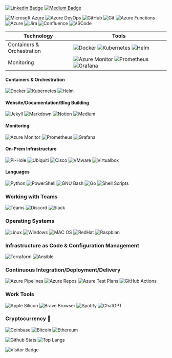 [![Linkedin Badge](https://img.shields.io/badge/-anirudhemmadi-blue?style=plastic&logo=Linkedin&logoColor=white&link=https://www.linkedin.com/in/anirudhemmadi/)](https://www.linkedin.com/in/anirudhemmadi/)
[![Medium Badge](https://img.shields.io/badge/-@aemmadi-03a57a?style=plastic&labelColor=000000&logo=Medium&link=https://medium.com/@aemmadi/)](https://medium.com/@aemmadi)

![Microsoft Azure](https://img.shields.io/badge/Microsoft%20Azure-232F7E?style=plastic&logo=microsoft-azure)
![Azure DevOps](https://img.shields.io/badge/Azure_DevOps-0078D7?style=plastic&logo=azure-devops&logoColor=white)
![GitHub](https://img.shields.io/badge/-GitHub-181717?style=plastic&logo=github)
![Git](https://img.shields.io/badge/-Git-black?style=plastic&logo=git)
![Azure Functions](https://img.shields.io/badge/Azure_Functions-0062AD?style=plastic&logo=azure-functions&logoColor=white)
![Azure](https://img.shields.io/badge/Microsoft%20Azure-0089D6?style=plastic&logo=microsoft-azure&logoColor=white)
![Jira](https://img.shields.io/badge/Jira-%230A0FFF.svg?style=plastic&logo=jira&logoColor=white)
![Confluence](https://img.shields.io/badge/Confluence-%23172BF4.svg?style=plastic&logo=confluence&logoColor=white)
![VSCode](https://img.shields.io/badge/VSCode-0078D4?style=plastic&logo=visual%20studio%20code&logoColor=white)

| Technology | Tools |
| --- | ----------- |
| Containers & Orchestration | ![Docker](https://img.shields.io/badge/-Docker-black?style=plastic&logo=docker) ![Kubernetes](https://img.shields.io/badge/kubernetes-326ce5.svg?&style=plastic&logo=Kubernetes&logoColor=white) ![Helm](https://img.shields.io/badge/Helm-0F1689?style=plastic&logo=Helm&labelColor=0F1689) |
| Monitoring | ![Azure Monitor](https://img.shields.io/badge/Azure%20Monitor-232F7E?style=plastic&logo=microsoft-azure) ![Prometheus](https://img.shields.io/badge/Prometheus-000000?style=plastic&logo=prometheus&labelColor=000000) ![Grafana](https://img.shields.io/badge/Grafana-F2F4F9?style=plastic&logo=grafana&logoColor=orange&labelColor=F2F4F9) |




#### Containers & Orchestration
![Docker](https://img.shields.io/badge/-Docker-black?style=plastic&logo=docker) ![Kubernetes](https://img.shields.io/badge/kubernetes-326ce5.svg?&style=plastic&logo=kubernetes&logoColor=white) ![Helm](https://img.shields.io/badge/Helm-0F1689?style=plastic&logo=Helm&labelColor=0F1689)

#### Website/Documentation/Blog Building
![Jekyll](https://img.shields.io/badge/Jekyll-CC0000?style=plastic&logo=Jekyll&logoColor=white)
![Markdown](https://img.shields.io/badge/Markdown-000000?style=plastic&logo=markdown&logoColor=white)
![Notion](https://img.shields.io/badge/Notion-000000?style=plastic&logo=notion&logoColor=white)
![Medium](https://img.shields.io/badge/Medium-12100E?style=plastic&logo=medium&logoColor=white)


#### Monitoring
![Azure Monitor](https://img.shields.io/badge/Azure%20Monitor-232F7E?style=plastic&logo=microsoft-azure) ![Prometheus](https://img.shields.io/badge/Prometheus-000000?style=plastic&logo=prometheus&labelColor=000000) ![Grafana](https://img.shields.io/badge/Grafana-F2F4F9?style=plastic&logo=grafana&logoColor=orange&labelColor=F2F4F9)

#### On-Prem Infrastructure
![Pi-Hole](https://img.shields.io/badge/PiHole-%2396060C.svg?style=plastic&logo=pi-hole&logoColor=white)
![Ubiquiti](https://img.shields.io/badge/Ubiquiti-%230559C9.svg?style=plastic&logo=ubiquiti&logoColor=white)
![Cisco](https://img.shields.io/badge/Cisco-%23049fd9.svg?style=plastic&logo=cisco&logoColor=black)
![VMware](https://img.shields.io/badge/VMware-231f20?style=plastic&logo=VMware&logoColor=white)
![Virtualbox](https://img.shields.io/badge/VirtualBox-21416b?style=plastic&logo=VirtualBox&logoColor=white)

#### Languages
![Python](https://img.shields.io/badge/-Python-black?style=plastic&logo=Python)
![PowerShell](https://img.shields.io/badge/PowerShell-5391FE?style=plastic&logo=powershell&logoColor=white)
![GNU Bash](https://img.shields.io/badge/GNU%20Bash-4EAA25?style=plastic&logo=GNU%20Bash&logoColor=white)
![Go](https://img.shields.io/badge/Go-00ADD8?style=plastic&logo=go&logoColor=white)
![Shell Scripts](https://img.shields.io/badge/Shell_Script-121011?style=plastic&logo=gnu-bash&logoColor=white)

### Working with Teams
![Teams](https://img.shields.io/badge/Microsoft_Teams-6264A7?style=plastic&logo=microsoft-teams&logoColor=white)
![Discord](https://img.shields.io/badge/Discord-5865F2?style=plastic&logo=discord&logoColor=white)
![Slack](https://img.shields.io/badge/Slack-4A154B?style=plastic&logo=slack&logoColor=white)

### Operating Systems
![Linux](https://img.shields.io/badge/Linux-FCC624?style=plastic&logo=linux&logoColor=black)
![Windows](https://img.shields.io/badge/Windows-0078D6?style=plastic&logo=windows&logoColor=white)
![MAC OS](https://img.shields.io/badge/Mac%20OS-000000?style=plastic&logo=apple&logoColor=white)
![RedHat](https://img.shields.io/badge/Red%20Hat-EE0000?style=plastic&logo=redhat&logoColor=white)
![Raspbian](https://img.shields.io/badge/-Raspbian%20Pi-C51A4A?style=plastic&logo=Raspberry-Pi)

### Infrastructure as Code & Configuration Management
![Terraform](https://img.shields.io/badge/Terraform-7B42BC?style=plastic&logo=terraform&logoColor=white)
![Ansible](https://img.shields.io/badge/Ansible-000000?style=plastic&logo=ansible&logoColor=white)

### Continuous Integration/Deployment/Delivery
![Azure Pipelines](https://img.shields.io/badge/Azure_Pipelines-0078D7?style=plastic&logo=Azure-Pipelines&logoColor=white)
![Azure Repos](https://img.shields.io/badge/Azure_Repos-0078D7?style=plastic&logo=azure-devops&logoColor=white)
![Azure Test Plans](https://img.shields.io/badge/Azure_Test_Plans-0078D7?style=plastic&logo=azure-devops&logoColor=white)
![GitHub Actions](https://img.shields.io/badge/Github%20Actions-282a2e?style=plastic&logo=githubactions&logoColor=367cfe)

### Work Tools
![Apple Silicon](https://img.shields.io/badge/apple%20silicon-333333?style=plastic&logo=apple&logoColor=white)
![Brave Browser](https://img.shields.io/badge/Brave-FF1B2D?style=plastic&logo=Brave&logoColor=white)
![Spotify](https://img.shields.io/badge/Spotify-1ED760?style=plastic&logo=spotify&logoColor=white)
![ChatGPT](https://img.shields.io/badge/ChatGPT-74aa9c?style=plastic&logo=openai&logoColor=white)

### Cryptocurrency :stars:
![Coinbase](https://img.shields.io/badge/Coinbase-0052FF?style=plastic&logo=Coinbase&logoColor=white)
![Bitcoin](https://img.shields.io/badge/Bitcoin-000000?style=plastic&logo=bitcoin&logoColor=white)
![Ethereum](https://img.shields.io/badge/Ethereum-3C3C3D?style=plastic&logo=Ethereum&logoColor=white)

![Github Stats](https://github-readme-stats.vercel.app/api?username=horninggit&count_private=true&show_icons=true&include_all_commits=true)
![Top Langs](https://github-readme-stats.vercel.app/api/top-langs/?username=horninggit&hide=TeX&layout=compact)

![Visitor Badge](https://visitor-badge.laobi.icu/badge?page_id=aemmadi.aemmadi)
